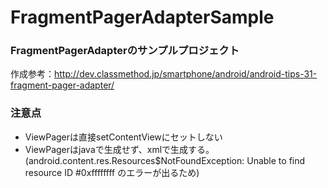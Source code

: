 FragmentPagerAdapterSample
==========================

### FragmentPagerAdapterのサンプルプロジェクト

作成参考：http://dev.classmethod.jp/smartphone/android/android-tips-31-fragment-pager-adapter/

### 注意点
* ViewPagerは直接setContentViewにセットしない
* ViewPagerはjavaで生成せず、xmlで生成する。(android.content.res.Resources$NotFoundException: Unable to find resource ID #0xffffffff のエラーが出るため)
